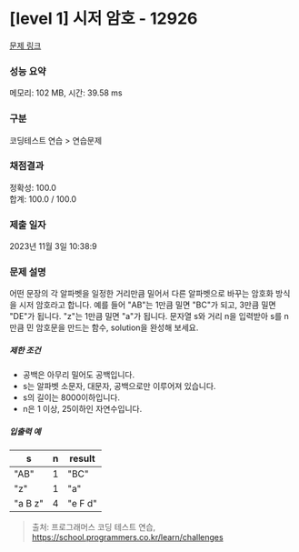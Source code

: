 # [level 1] 시저 암호 - 12926 

[문제 링크](https://school.programmers.co.kr/learn/courses/30/lessons/12926) 

### 성능 요약

메모리: 102 MB, 시간: 39.58 ms

### 구분

코딩테스트 연습 > 연습문제

### 채점결과

정확성: 100.0<br/>합계: 100.0 / 100.0

### 제출 일자

2023년 11월 3일 10:38:9

### 문제 설명

<p>어떤 문장의 각 알파벳을 일정한 거리만큼 밀어서 다른 알파벳으로 바꾸는 암호화 방식을 시저 암호라고 합니다.  예를 들어 "AB"는 1만큼 밀면 "BC"가 되고, 3만큼 밀면 "DE"가 됩니다. "z"는 1만큼 밀면 "a"가 됩니다. 문자열 s와 거리 n을 입력받아 s를 n만큼 민 암호문을 만드는 함수, solution을 완성해 보세요.</p>

<h5>제한 조건</h5>

<ul>
<li>공백은 아무리 밀어도 공백입니다.</li>
<li>s는 알파벳 소문자, 대문자, 공백으로만 이루어져 있습니다.</li>
<li>s의 길이는 8000이하입니다.</li>
<li>n은 1 이상, 25이하인 자연수입니다.</li>
</ul>

<h5>입출력 예</h5>
<table class="table">
        <thead><tr>
<th>s</th>
<th>n</th>
<th>result</th>
</tr>
</thead>
        <tbody><tr>
<td>"AB"</td>
<td>1</td>
<td>"BC"</td>
</tr>
<tr>
<td>"z"</td>
<td>1</td>
<td>"a"</td>
</tr>
<tr>
<td>"a B z"</td>
<td>4</td>
<td>"e F d"</td>
</tr>
</tbody>
      </table>

> 출처: 프로그래머스 코딩 테스트 연습, https://school.programmers.co.kr/learn/challenges